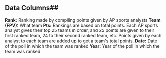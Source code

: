 ## Data Columns##
**Rank:** Ranking made by compiling points given by AP sports analysts
**Team (FPV):** What team
**Pts:** Rankings are based on total points. Each AP sports analyst gives their top 25 teams in order,
and 25 points are given to their first ranked team, 24 to their second ranked team, etc. Points given by each analyst to each team are added up to get a team's total points.
**Date:** Date of the poll in which the team was ranked
**Year:** Year of the poll in which the team was ranked

